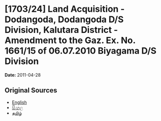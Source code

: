 # [1703/24] Land Acquisition - Dodangoda, Dodangoda D/S Division, Kalutara District - Amendment to the Gaz. Ex. No. 1661/15 of 06.07.2010 Biyagama D/S Division

**Date:** 2011-04-28

## Original Sources

- [English](https://documents.gov.lk/view/extra-gazettes/2011/4/1703-24_E.pdf)
- [සිංහල](https://documents.gov.lk/view/extra-gazettes/2011/4/1703-24_S.pdf)
- [தமிழ்](https://documents.gov.lk/view/extra-gazettes/2011/4/1703-24_T.pdf)
